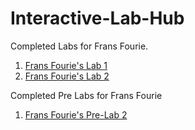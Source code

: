 # Interactive-Lab-Hub

Completed Labs for Frans Fourie.

1. [Frans Fourie's Lab 1](https://github.com/Rafajel29/IDD-Fa18-Lab1)
2. [Frans Fourie's Lab 2](https://github.com/Rafajel29/IDD-Fa19-Lab2)

Completed Pre Labs for Frans Fourie

1. [Frans Fourie's Pre-Lab 2](https://github.com/Rafajel29/Pre-Lab2)

